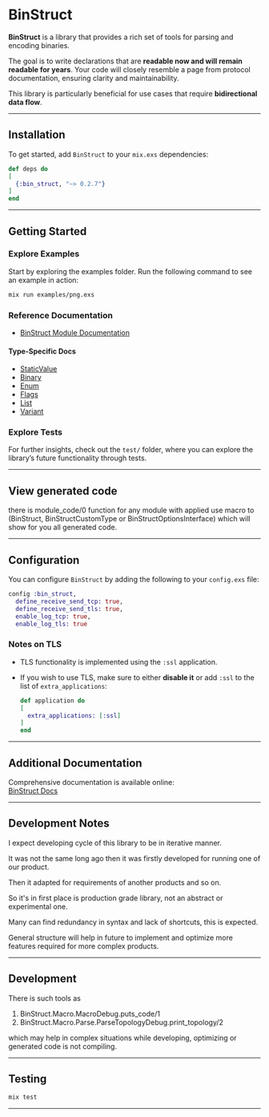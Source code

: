 # BinStruct

**BinStruct** is a library that provides a rich set of tools for parsing and encoding binaries.

The goal is to write declarations that are **readable now and will remain readable for years**. Your code will closely resemble a page from protocol documentation, ensuring clarity and maintainability.

This library is particularly beneficial for use cases that require **bidirectional data flow**.

---

## Installation

To get started, add `BinStruct` to your `mix.exs` dependencies:

```elixir
def deps do
[
  {:bin_struct, "~> 0.2.7"}
]
end
```

---

## Getting Started

### Explore Examples
Start by exploring the examples folder. Run the following command to see an example in action:

```sh
mix run examples/png.exs
```

### Reference Documentation
- [BinStruct Module Documentation](https://hexdocs.pm/bin_struct/BinStruct.html)

#### Type-Specific Docs
- [StaticValue](https://hexdocs.pm/bin_struct/BinStruct.Types.StaticValue.html)
- [Binary](https://hexdocs.pm/bin_struct/BinStruct.Types.Binary.html)
- [Enum](https://hexdocs.pm/bin_struct/BinStruct.Types.Enum.html)
- [Flags](https://hexdocs.pm/bin_struct/BinStruct.Types.Flags.html)
- [List](https://hexdocs.pm/bin_struct/BinStruct.Types.ListOf.html)
- [Variant](https://hexdocs.pm/bin_struct/BinStruct.Types.VariantOf.html)

### Explore Tests
For further insights, check out the `test/` folder, where you can explore the library’s future functionality through tests.

---

## View generated code

there is module_code/0 function for any module with applied use macro to (BinStruct, BinStructCustomType or BinStructOptionsInterface)
which will show for you all generated code.

---

## Configuration

You can configure `BinStruct` by adding the following to your `config.exs` file:

```elixir
config :bin_struct,
  define_receive_send_tcp: true,
  define_receive_send_tls: true,
  enable_log_tcp: true,
  enable_log_tls: true
```

### Notes on TLS
- TLS functionality is implemented using the `:ssl` application.
- If you wish to use TLS, make sure to either **disable it** or add `:ssl` to the list of `extra_applications`:

  ```elixir
  def application do
  [
    extra_applications: [:ssl]
  ]
  end
  ```

---

## Additional Documentation

Comprehensive documentation is available online:  
[BinStruct Docs](https://hexdocs.pm/bin_struct)

---

## Development Notes

I expect developing cycle of this library to be in iterative manner. 

It was not the same long ago then it was firstly developed for running one of our product.

Then it adapted for requirements of another products and so on.

So it's in first place is production grade library, not an abstract or experimental one. 

Many can find redundancy in syntax and lack of shortcuts, this is expected. 

General structure will help in future to implement and optimize more features required for more complex products.

---

## Development

There is such tools as

  1. BinStruct.Macro.MacroDebug.puts_code/1
  2. BinStruct.Macro.Parse.ParseTopologyDebug.print_topology/2

which may help in complex situations while developing, optimizing or generated code is not compiling.

---

## Testing

```sh
mix test
```

---

